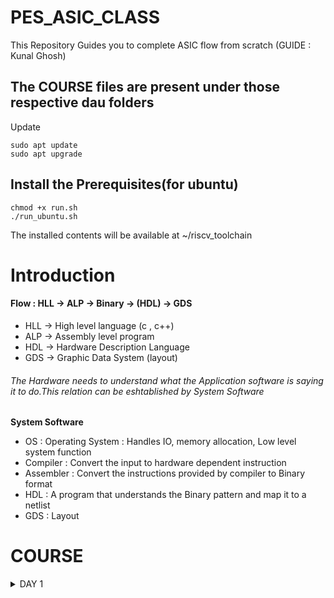 # PES_ASIC_CLASS
This Repository Guides you to complete ASIC flow from scratch (GUIDE : Kunal Ghosh)

## The COURSE files are present under those respective dau folders 

Update
```
sudo apt update
sudo apt upgrade
```

## Install the Prerequisites(for ubuntu)
```
chmod +x run.sh
./run_ubuntu.sh
```
The installed contents will be available at ~/riscv_toolchain

# Introduction
#### Flow : HLL -> ALP -> Binary -> (HDL) -> GDS
- HLL -> High level language (c , c++) 
- ALP -> Assembly level program
- HDL -> Hardware Description Language
- GDS -> Graphic Data System (layout)

###### The Hardware needs to understand what the Application software is saying it to do.This relation can be eshtablished by System Software

____System Software____
- OS : Operating System : Handles IO, memory allocation, Low level system function
- Compiler : Convert the input to hardware dependent instruction
- Assembler : Convert the instructions provided by compiler to Binary format
- HDL : A program that understands the Binary pattern and map it to a netlist
- GDS : Layout

# COURSE 
<details>
<summary>DAY 1</summary>
<br>


## 1. Create a simple C program That calculates sum from 1 to N -> sum1toN.c

____Compile it using C compiler____
```
gcc sum1toN.c -o 1toN.o
./1toN.o
```
-o allows you to name your output file


____compile using riscv compieler and view the output____
```
riscv64-unknown-elf-gcc -O1 -mabi=lp64 -march=rv64i -o 1toN.o sum1toN.c
spike pk 1toN.o
```
